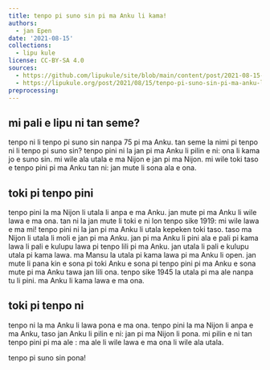 ```yaml
---
title: tenpo pi suno sin pi ma Anku li kama!
authors:
  - jan Epen
date: '2021-08-15'
collections:
  - lipu kule
license: CC-BY-SA 4.0
sources:
  - https://github.com/lipukule/site/blob/main/content/post/2021-08-15-maanku.md
  - https://lipukule.org/post/2021/08/15/tenpo-pi-suno-sin-pi-ma-anku-li-kama/
preprocessing:
---
```


## mi pali e lipu ni tan seme?

tenpo ni li tenpo pi suno sin nanpa 75 pi ma Anku. tan seme la nimi pi tenpo ni li tenpo pi suno sin? tenpo pini ni la jan pi ma Anku li pilin e ni: ona li kama jo e suno sin. mi wile ala utala e ma Nijon e jan pi ma Nijon. mi wile toki taso e tenpo pini pi ma Anku tan ni: jan mute li sona ala e ona.

## toki pi tenpo pini

tenpo pini la ma Nijon li utala li anpa e ma Anku. jan mute pi ma Anku li wile lawa e ma ona. tan ni la jan mute li toki e ni lon tenpo sike 1919: mi wile lawa e ma mi! tenpo pini ni la jan pi ma Anku li utala kepeken toki taso. taso ma Nijon li utala li moli e jan pi ma Anku. jan pi ma Anku li pini ala e pali pi kama lawa li pali e kulupu lawa pi tenpo lili pi ma Anku. jan utala li pali e kulupu utala pi kama lawa. ma Mansu la utala pi kama lawa pi ma Anku li open. jan mute li pana kin e sona pi toki Anku e sona pi tenpo pini pi ma Anku e sona mute pi ma Anku tawa jan lili ona. tenpo sike 1945 la utala pi ma ale nanpa tu li pini. ma Anku li kama lawa e ma ona.

## toki pi tenpo ni

tenpo ni la ma Anku li lawa pona e ma ona. tenpo pini la ma Nijon li anpa e ma Anku, taso jan Anku li pilin e ni: jan pi ma Nijon li pona. mi pilin e ni tan tenpo pini pi ma ale : ma ale li wile lawa e ma ona li wile ala utala.

tenpo pi suno sin pona!
